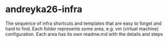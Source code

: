 # andreyka26-infra

The sequence of infra shortcuts and templates that are easy to forget and hard to find. Each folder represents some area, e.g. vm (virtual machine) configuration. Each area has its own readme.md with the details and steps